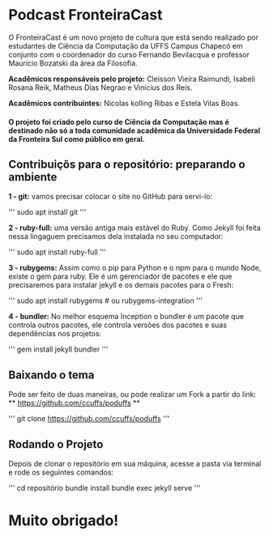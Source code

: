 
# Podcast FronteiraCast

  O FronteiraCast é um novo projeto de cultura que está sendo realizado por estudantes de Ciência da Computação da UFFS       Campus Chapecó em conjunto com o coordenador do curso Fernando Bevilacqua e professor Maurício Bozatski da área da Filosofia.
  
**Acadêmicos responsáveis pelo projeto:** Cleisson Vieira Raimundi, Isabeli Rosana Reik, Matheus Dias Negrao e Vinicius dos Reis.

**Acadêmicos contribuintes:** Nicolas kolling Ribas e Estela Vilas Boas.

#### O projeto foi criado pelo curso de Ciência da Computação mas é destinado não só a toda comunidade acadêmica da Universidade Federal da Fronteira Sul como público em geral.




## Contribuiçõs para o repositório: preparando o ambiente


**1 - git:** vamos precisar colocar o site no GitHub para servi-lo:

'''
sudo apt install git
'''

**2 - ruby-full:** uma versão antiga mais estável do Ruby. Como Jekyll foi feita nessa lingaguem precisamos dela instalada no seu computador:

'''
sudo apt install ruby-full
'''

**3 - rubygems:** Assim como o pip para Python e o npm para o mundo Node, existe o gem para ruby. Ele é um gerenciador de pacotes e ele que precisaremos para instalar jekyll e os demais pacotes para o Fresh:

'''
sudo apt install rubygems       # ou rubygems-integration
'''

**4 - bundler:** No melhor esquema Inception o bundler é um pacote que controla outros pacotes, ele controla versões dos pacotes e suas dependências nos projetos:

'''
gem install jekyll bundler
'''


## Baixando o tema

Pode ser feito de duas maneiras, ou pode realizar um Fork a partir do link: ** https://github.com/ccuffs/poduffs **

'''
git clone https://github.com/ccuffs/poduffs
'''


## Rodando o Projeto

Depois de clonar o repositório em sua máquina, acesse a pasta via terminal e rode os seguintes comandos: 

'''
cd repositório
bundle install
bundle exec jekyll serve
'''


# Muito obrigado!
